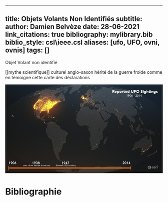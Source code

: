 
---
title: Objets Volants Non Identifiés
subtitle:
author: Damien Belvèze
date: 28-06-2021
link_citations: true
bibliography: mylibrary.bib
biblio_style: csl\ieee.csl
aliases: [ufo, UFO, ovni, ovnis]
tags: []
---


Objet Volant non identifié

[[mythe scientifique]] culturel anglo-saxon hérité de la guerre froide comme en témoigne cette carte des déclarations

![déclaration d'ovnis](images/ovni.jpg)


# Bibliographie